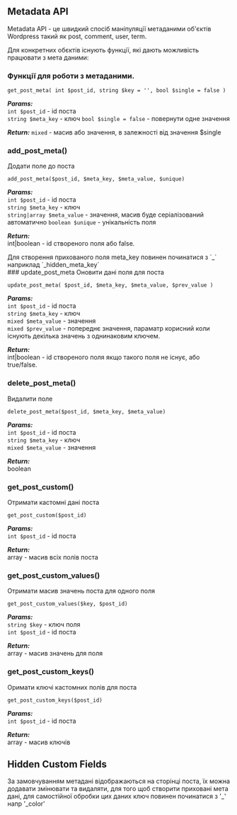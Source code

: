 ## Metadata API

Metadata API - це швидкий спосіб маніпуляції метаданими об'єктів Wordpress
такий як post, comment, user, term.

Для конкретних обєктів існують функції, 
які дають можливість працювати з мета даними:

### Функції для роботи з метаданими.

`get_post_meta( int $post_id, string $key = '', bool $single = false )`

***Params:***  
`int $post_id` - id поста  
`string $meta_key` - ключ
`bool $single = false` - повернути одне значення

***Return:*** 
`mixed` - масив або значення, в залежності від значення $single
 
### add_post_meta()
Додати поле до поста

`add_post_meta($post_id, $meta_key, $meta_value, $unique)`
  
***Params:***  
`int $post_id` - id поста  
`string $meta_key` - ключ  
`string|array $meta_value` - значення, масив буде серіалізований автоматично
`boolean $unique` - унікальність поля  

***Return:***  
int|boolean - id створеного поля або false.  

<aside class="notice">
Для створення прихованого поля meta_key повинен починатися з `_` наприклад `_hidden_meta_key`
</aside>
### update_post_meta
Оновити дані поля для поста

`update_post_meta( $post_id, $meta_key, $meta_value, $prev_value )`


***Params:***  
`int $post_id` - id поста  
`string $meta_key` - ключ  
`mixed $meta_value` - значення  
`mixed $prev_value` - попереднє значення, параматр корисний коли існують декілька
значень з однинаковим ключем.

***Return:***  
int|boolean - id створеного поля якщо такого поля не існує, або true/false.  


### delete_post_meta()
Видалити поле

`delete_post_meta($post_id, $meta_key, $meta_value)`

***Params:***  
`int $post_id` - id поста  
`string $meta_key` - ключ  
`mixed $meta_value` - значення  

***Return:***  
boolean  

### get_post_custom()
Отримати кастомні дані поста

`get_post_custom($post_id)`

***Params:***  
`int $post_id` - id поста  

***Return:***  
array - масив всіх полів поста

### get_post_custom_values()
Отримати масив значень поста для одного поля

`get_post_custom_values($key, $post_id)`

***Params:***  
`string $key` - ключ поля  
`int $post_id` - id поста  

***Return:***  
array - масив значень для поля


### get_post_custom_keys()
Оримати ключі кастомних полів для поста

`get_post_custom_keys($post_id)`  

***Params:***  
`int $post_id` - id поста  

***Return:***  
array - масив ключів

## Hidden Custom Fields

За замовчуванням метадані відображаються на сторінці поста, їх можна додавати змінювати та видаляти, 
для того щоб створити приховані мета дані, для самостійної обробки 
цих даних ключ повинен починатися з '_' напр '_color'


